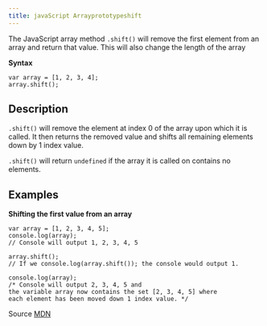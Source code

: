 ```yaml
---
title: javaScript Arrayprototypeshift
---
```

The JavaScript array method `.shift()` will remove the first element from an array and return that value. This will also change the length of the array

**Syntax**

    var array = [1, 2, 3, 4];
    array.shift();

## Description

`.shift()` will remove the element at index 0 of the array upon which it is called. It then returns the removed value and shifts all remaining elements down by 1 index value.

`.shift()` will return `undefined` if the array it is called on contains no elements.

## Examples

**Shifting the first value from an array**

    var array = [1, 2, 3, 4, 5];
    console.log(array);
    // Console will output 1, 2, 3, 4, 5

    array.shift();
    // If we console.log(array.shift()); the console would output 1.

    console.log(array);
    /* Console will output 2, 3, 4, 5 and 
    the variable array now contains the set [2, 3, 4, 5] where 
    each element has been moved down 1 index value. */

Source [MDN](https://developer.mozilla.org/en-US/docs/Web/JavaScript/Reference/Global_Objects/Array/shift)